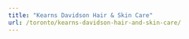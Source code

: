 ```yaml
---
title: "Kearns Davidson Hair & Skin Care"
url: /toronto/kearns-davidson-hair-and-skin-care/
---
```

